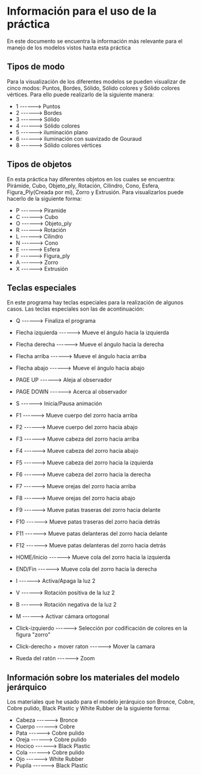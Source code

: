 # Información para el uso de la práctica
En este documento se encuentra la información más relevante para el manejo de los modelos vistos hasta esta práctica

## Tipos de modo
Para la visualización de los diferentes modelos se pueden visualizar de cinco modos: Puntos, Bordes, Sólido, Sólido colores y Sólido colores vértices. Para ello puede realizarlo de la siguiente manera:

* 1 ------> Puntos
* 2 ------> Bordes
* 3 ------> Sólido
* 4 ------> Sólido colores
* 5 ------> iluminación plano
* 6 ------> iluminación con suavizado de Gouraud
* 8 ------> Sólido colores vértices

## Tipos de objetos
En esta práctica hay diferentes objetos en los cuales se encuentra: Pirámide, Cubo, Objeto_ply, Rotación, Cilindro, Cono, Esfera, Figura_Ply(Creada por mí), Zorro y Extrusión. Para visualizarlos puede hacerlo de la siguiente forma:

* P ------> Piramide
* C ------> Cubo
* O ------> Objeto_ply
* R ------> Rotación
* L ------> Cilindro
* N ------> Cono
* E ------> Esfera
* F ------> Figura_ply
* A ------> Zorro
* X ------> Extrusión

## Teclas especiales
En este programa hay teclas especiales para la realización de algunos casos. Las teclas especiales son las de acontinuación:
* Q ------> Finaliza el programa
* Flecha izquierda ------> Mueve el ángulo hacia la izquierda
* Flecha derecha ------> Mueve el ángulo hacia la derecha
* Flecha arriba ------> Mueve el ángulo hacia arriba
* Flecha abajo ------> Mueve el ángulo hacia abajo
* PAGE UP ------> Aleja al observador
* PAGE DOWN ------> Acerca al observador
* S ------> Inicia/Pausa animación
* F1 ------> Mueve cuerpo del zorro hacia arriba
* F2 ------> Mueve cuerpo del zorro hacia abajo
* F3 ------> Mueve cabeza del zorro hacia arriba
* F4 ------> Mueve cabeza del zorro hacia abajo
* F5 ------> Mueve cabeza del zorro hacia la izquierda
* F6 ------> Mueve cabeza del zorro hacia la derecha
* F7 ------> Mueve orejas del zorro hacia arriba
* F8 ------> Mueve orejas del zorro hacia abajo
* F9 ------> Mueve patas traseras del zorro hacia delante
* F10 ------> Mueve patas traseras del zorro hacia detrás
* F11 ------> Mueve patas delanteras del zorro hacia delante
* F12 ------> Mueve patas delanteras del zorro hacia detrás
* HOME/Inicio ------> Mueve cola del zorro hacia la izquierda
* END/Fin ------> Mueve cola del zorro hacia la derecha

* I ------> Activa/Apaga la luz 2
* V ------> Rotación positiva de la luz 2
* B ------> Rotación negativa de la luz 2
* M ------> Activar cámara ortogonal
* Click-izquierdo ------> Selección por codificación de colores en la figura "zorro"
* Click-derecho + mover raton ------> Mover la camara
* Rueda del ratón ------> Zoom

## Información sobre los materiales del modelo jerárquico
Los materiales que he usado para el modelo jerárquico son Bronce, Cobre, Cobre pulido, Black Plastic y White Rubber de la siguiente forma:
* Cabeza ------> Bronce
* Cuerpo ------> Cobre
* Pata ------> Cobre pulido
* Oreja ------> Cobre pulido
* Hocico ------> Black Plastic
* Cola ------> Cobre pulido
* Ojo ------> White Rubber
* Pupila ------> Black Plastic




















